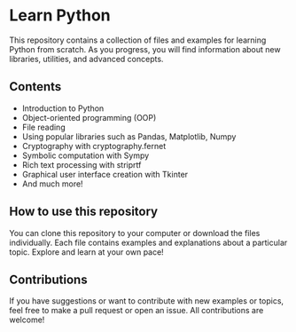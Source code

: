 # Learn Python

This repository contains a collection of files and examples for learning Python from scratch. As you progress, you will find information about new libraries, utilities, and advanced concepts.

## Contents

- Introduction to Python
- Object-oriented programming (OOP)
- File reading
- Using popular libraries such as Pandas, Matplotlib, Numpy
- Cryptography with cryptography.fernet
- Symbolic computation with Sympy
- Rich text processing with striprtf
- Graphical user interface creation with Tkinter
- And much more!

## How to use this repository

You can clone this repository to your computer or download the files individually. Each file contains examples and explanations about a particular topic. Explore and learn at your own pace!

## Contributions

If you have suggestions or want to contribute with new examples or topics, feel free to make a pull request or open an issue. All contributions are welcome!

